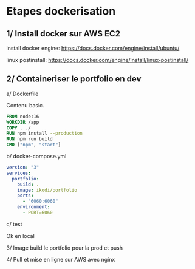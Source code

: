 # Etapes dockerisation

## 1/ Install docker sur AWS EC2

install docker engine:
https://docs.docker.com/engine/install/ubuntu/

linux postinstall:
https://docs.docker.com/engine/install/linux-postinstall/

## 2/ Containeriser le portfolio en dev

a/ Dockerfile

Contenu basic.

```Dockerfile
FROM node:16
WORKDIR /app
COPY . ./
RUN npm install --production
RUN npm run build
CMD ["npm", "start"]
```

b/ docker-compose.yml

```yaml
version: "3"
services:
  portfolio:
    build: .
    image: ikodi/portfolio
    ports:
      - "6060:6060"
    environment:
      - PORT=6060
```

c/ test

Ok en local

3/ Image build le portfolio pour la prod et push

4/ Pull et mise en ligne sur AWS avec nginx
